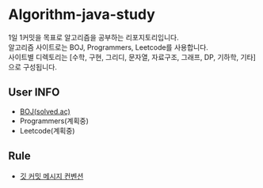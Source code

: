 # Algorithm-java-study
1일 1커밋을 목표로 알고리즘을 공부하는 리포지토리입니다.<br> 알고리즘 사이트로는 BOJ, Programmers, Leetcode를 사용합니다.<br>
사이트별 디렉토리는 [수학, 구현, 그리디, 문자열, 자료구조, 그래프, DP, 기하학, 기타]으로 구성됩니다.

## User INFO
- <a href="https://solved.ac/profile/wkdtjrrms0">BOJ(solved.ac)</a>
- Programmers(계획중)
- Leetcode(계획중)

## Rule
- <a href="https://github.com/wkdtjrrms0/Algorithm-java-study/wiki"> 깃 커밋 메시지 컨벤션 </a>
